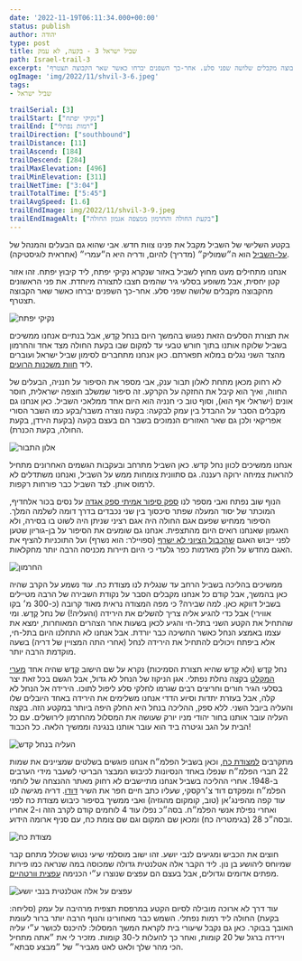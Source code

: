 ```yaml
---
date: '2022-11-19T06:11:34.000+00:00'
status: publish
author: יהודה
type: post
title: שביל ישראל 3 - בקעה, לא עמק
path: Israel-trail-3
excerpt: 'בקטע השלישי של השביל מקבל את פנינו צוות חדש. אבי שהוא גם הבעלים והמנהל של על-השביל הוא ה״שמוליק״ (מדריך) להיום, ודריה היא ה״עמרי״ (אחראית לוגיסטיקה). אנחנו מתחילים מעט מחוץ לשביל באזור שנקרא נקיקי יפתח, ליד קיבוץ יפתח. זהו אזור קטן יחסית, אבל משופע בסלעי גיר שהמים חצבו לתצורה מיוחדת. את פני הראשונים מהקבוצה מקבלים שלושה שפני סלע. אחר-כך השפנים יברחו כאשר שאר הקבוצה תצטרף.'
ogImage: 'img/2022/11/shvil-3-6.jpeg'
tags:
- שביל ישראל

trailSerial: [3]
trailStart: ["נקיקי יפתח"]
trailEnd: ["רמות נפתלי"]
trailDirection: ["southbound"]
trailDistance: [11]
trailAscend: [184]
trailDescend: [284]
trailMaxElevation: [496]
trailMinElevation: [311]
trailNetTime: ["3:04"]
trailTotalTime: ["5:45"]
trailAvgSpeed: [1.6]
trailEndImage: img/2022/11/shvil-3-9.jpeg
trailEndImageAlt: ["בקעת החולה והחרמון ממצפה אגמון החולה"]
---
```


בקטע השלישי של השביל מקבל את פנינו צוות חדש. אבי שהוא גם הבעלים והמנהל של [על-השביל](https://www.al-hashvil.co.il) הוא ה״שמוליק״ (מדריך) להיום, ודריה היא ה״עמרי״ (אחראית לוגיסטיקה). 

אנחנו מתחילים מעט מחוץ לשביל באזור שנקרא נקיקי יפתח, ליד קיבוץ יפתח. זהו אזור קטן יחסית, אבל משופע בסלעי גיר שהמים חצבו לתצורה מיוחדת. את פני הראשונים מהקבוצה מקבלים שלושה שפני סלע. אחר-כך השפנים יברחו כאשר שאר הקבוצה תצטרף.

![נקיקי יפתח](/img/2022/11/shvil-3-1.jpeg "נקיקי יפתח")

את תצורת הסלעים הזאת נפגוש בהמשך היום בנחל קֶדֶש, אבל בנתיים אנחנו ממשיכים בשביל שלוקח אותנו בתוך חורש טבעי עד למקום שבו בקעת החולה מצד אחד והחרמון מהצד השני נגלים במלוא תפארתם. כאן אנחנו מתחברים לסימון שביל ישראל ועוברים ליד [חוות משכנות הרועים](https://amudanan.co.il/w/P52929).

 לא רחוק מכאן מתחת לאלון תבור ענק, אבי מספר את הסיפור על חנניה, הבעלים של החווה, ואיך הוא קיבל את החזקה על הקרקע. זה סיפור שמשלב חוצפה ישראלית, חוסר אונים (ישראלי אף הוא), וסוף טוב כי חנניה הוא היום אחד ממלאכי השביל. כאן אנחנו גם מקבלים הסבר על ההבדל בין עמק לבקעה: בקעה נוצרה משבר/בקע כמו השבר הסורי אפריקאי ולכן גם שאר האזורים הנמוכים בשבר הם בעצם בקעה (בקעת הירדן, בקעת החולה, בקעת הכנרת). 

![אלון התבור](/img/2022/11/shvil-3-3.jpeg "אלון התבור")

אנחנו ממשיכים לכוון נחל קדש. כאן השביל מתרחב ובעקבות הגשמים האחרונים מתחיל להראות צמיחה ירוקה רעננה. גם סתוונית צומחות ממש על השביל, ואנחנו משתדלים לא לרמוס אותן. לצד השביל כבר פורחות רקפות.

הנוף שוב נפתח ואבי מספר לנו [ספק סיפור אמיתי ספק אגדה](https://www.mesaper.co.il/Default.aspx?ID=578c27a2-b61f-437c-8f3f-82781b900cf0) על נסים בכור אלחדיף, המוכתר של יסוד המעלה שפתר סיכסוך בין שני נכבדים בדרך דומה לשלמה המלך. הסיפור ממחיש שפעם אגם החולה היה אגם רציני שניתן היה לשוט בו בסירה, ולא האגמון שאנחנו רואים היום מהתצפית. אנחנו גם שומעים את הסיפור על בן-גוריון שטען לפני ייבוש האגם [שהכבול הציוני לא ישרף](https://www.haaretz.co.il/nature/2019-05-03/ty-article-magazine/.premium/0000017f-dec0-df62-a9ff-ded7a84d0000) (ספויילר: הוא נשרף) ועל התוכניות להציף את האגם מחדש על חלק מאדמות כפר גלעדי כי היום תיירות מכניסה הרבה יותר מחקלאות. 

![החרמון](/img/2022/11/shvil-3-4.jpeg "החרמון")

ממשיכים בהליכה בשביל הרחב עד שנגלית לנו מצודת כח. עוד נשמע על הקרב שהיה כאן בהמשך, אבל קודם כל אנחנו מקבלים הסבר על נקודת השבירה של הרבה מטיילים בשביל דווקא כאן. למה שבירה? כי מפה המצודה נראית מאוד קרובה (כ-300 מ׳ בקו אווירי) אבל כדי להגיע אליה צריך להשלים את הירידה (והעליה!) של נחל קֶדֶש. ומי שהתחיל את הקטע השני בתל-חי והגיע לכאן בשעות אחר הצהרים המאוחרות, ימצא את עצמו באמצע הנחל כאשר החשיכה כבר יורדת. אבל אנחנו לא התחלנו היום בתל-חי, אלא ביפתח ויכולים להתחיל את הירידה לנחל (אחרי התה המצויין של דריה) בשעה מוקדמת הרבה יותר. 

נחל קֶדֶש (ולא קָדֵש שהיא תצורת הסמיכות) נקרא על שם הישוב קֶדֶש שהיה אחד [מערי המקלט](https://www.mgketer.org/mikra/6/21/32/mn) בקצה נחלת נפתלי. אגן הניקוז של הנחל לא גדול, אבל הגשם בכל זאת יצר בסלעי הגיר חורים וחריצים רבים שגרמו לחלקי סלע ליפול לתוכו. הירידה אל הנחל לא קלה, אבל בעזרת יתדות וסיוע הדדי אנחנו משלימים את הירידה באחד היובלים שלו והעליה ביובל השני. ללא ספק, ההליכה בנחל היא החלק היפה ביותר במקטע הזה. בקצה העליה עובר אותנו בחור יהודי מניו יורק שעושה את המסלול מהחרמון לירושלים. עם כל הבית על הגב וגיטרה ביד הוא עובר אותנו בנגינה וממשיך הלאה. כל הכבוד!

![העליה בנחל קדש](/img/2022/11/shvil-3-6.jpeg "העליה בנחל קדש")

מתקרבים [למצודת כח](https://he.wikipedia.org/wiki/מצודת_כ%22ח), וכאן בשביל הפלמ״ח אנחנו פוגשים בשלטים שמציינים את שמות 22 חברי הפלמ״ח שנפלו באחד הנסיונות לכיבוש המבצר הבריטי לשעבר מידי הערבים ב-1948. אחרי ההליכה בשביל אנחנו מתיישבים לא רחוק מאתר ההנצחה של לוחמי הפלמ״ח ומפקדם דוד צ׳רקסקי, שעליו כתב חיים חפר את השיר [דודו](https://www.zemereshet.co.il/m/song.asp?id=432). דריה מגישה לנו עוד קפה מהפינג׳אן (טוב, קומקום  מהגזיה) ואבי ממשיך בסיפור כיבוש מצודת כח לפני ואחרי נפילת אנשי הפלמ״ח. בסה״כ נפלו עוד 4 לוחמים קודם לקרב הזה ו-2 אחריו ובסה״כ 28 (בגימטריה כח) ומכאן שם המקום וגם שם צומת כח, עם סניף ארומה הידוע. 

![מצודת כח](/img/2022/11/shvil-3-7.jpeg "מצודת כח")

חוצים את הכביש ומגיעים לנבי יושע. זהו ישוב מוסלמי שיעי נטוש שכולל מתחם קבר שמיוחס ליהושע בן נון. ליד הקבר אלה אטלנטית גדולה שמכוסה במה שנראה כמו פירות מפתים אדומים וגדולים, אבל בעצם הם עפצים שנוצרו ע״י הכנימה [עפצית וורטהיים](https://www.wildflowers.co.il/hebrew/plant.asp?ID=386). 

![עפצים על אלה אטלנטית בנבי יושע](/img/2022/11/shvil-3-8.jpeg "עפצים על אלה אטלנטית בנבי יושע")

עוד דרך לא ארוכה מובילה לסיום הקטע במרפסת תצפית מרהיבה על עמק (סליחה: בקעת) החולה ליד רמות נפתלי. השמש כבר מאחורינו והנוף הרבה יותר ברור לעומת האובך בבוקר. כאן גם נקבל שיעורי בית לקראת המשך המסלול: להיכנס לכושר ע״י עליה וירידה ברגל של 20 קומות, ואחר כך להעלות ל-30 קומות. מזכיר לי את ״אתה מתחיל הכי מהר שלך ולאט לאט מגביר״ של ״מבצע סבתא״. 
